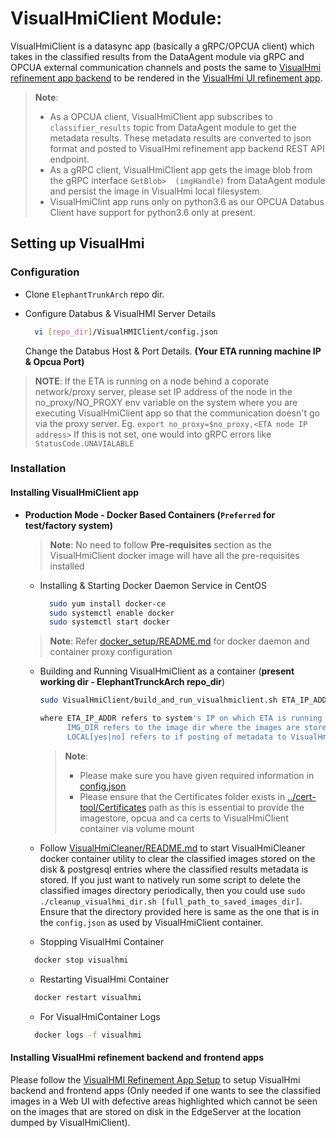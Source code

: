 # VisualHmiClient Module:

VisualHmiClient is a datasync app (basically a gRPC/OPCUA client) which takes in the classified results from the DataAgent module via gRPC and OPCUA external communication channels and posts the same to [VisualHmi refinement app backend](https://github.intel.com/ElephantTrunkArch/refinement-app-backend) to be rendered in the [VisualHmi UI refinement app](https://github.intel.com/ElephantTrunkArch/refinement-app).

> **Note**:
> * As a OPCUA client, VisualHmiClient app subscribes to `classifier_results` topic from DataAgent
>   module to get the metadata results. These metadata results are converted to json format and 
>   posted to VisualHmi refinement app backend REST API endpoint.
> * As a gRPC client, VisualHmiClient app gets the image blob from the gRPC interface `GetBlob> 
>  (imgHandle)` from DataAgent module and persist the image in VisualHmi local filesystem.
> * VisualHmiClint app runs only on python3.6 as our OPCUA Databus Client have support for 
>   python3.6 only at present.

## Setting up VisualHmi

### Configuration

* Clone `ElephantTrunkArch` repo dir.

* Configure Databus & VisualHMI Server Details
  ```sh
    vi [repo_dir]/VisualHMIClient/config.json
  ```
  Change the Databus Host & Port Details.
  **(Your ETA running machine IP & Opcua Port)**

> **NOTE**:
  If the ETA is running on a node behind a coporate network/proxy server, please set IP address      of the node in the no_proxy/NO_PROXY env variable on the system where you are executing VisualHmiClient app so that the communication doesn't go via the proxy server.
  Eg. `export no_proxy=$no_proxy,<ETA node IP address>`
  If this is not set, one would into gRPC errors like `StatusCode.UNAVIALABLE`      

### Installation 

#### Installing VisualHmiClient app

- **Production Mode - Docker Based Containers (`Preferred` for test/factory system)**

  > **Note**: No need to follow **Pre-requisites** section as the VisualHmiClient docker
  >           image will have all the pre-requisites installed
  
  * Installing & Starting Docker Daemon Service in CentOS
    ```sh
      sudo yum install docker-ce
      sudo systemctl enable docker
      sudo systemctl start docker
    ```
    
  > **Note**:
  > Refer [docker_setup/README.md](../docker_setup/README.md) for docker daemon and container proxy 
  > configuration

  * Building and Running VisualHmiClient as a container (**present working dir - ElephantTrunckArch repo_dir**)

      ```sh
      sudo VisualHmiClient/build_and_run_visualhmiclient.sh ETA_IP_ADDR=[ETA_IP_ADDR] IMG_DIR=[IMG_DIR] LOCAL=[yes|no]

      where ETA_IP_ADDR refers to system's IP on which ETA is running on
            IMG_DIR refers to the image dir where the images are stored on the host
            LOCAL[yes|no] refers to if posting of metadata to VisualHmi backend
      ```
    > **Note**:
    > * Please make sure you have given required information in [config.json](config.json)
    > * Please ensure that the Certificates folder exists in [../cert-tool/Certificates](../cert-tool/Certificates) path
    >   as this is essential to provide the imagestore, opcua and ca certs to VisualHmiClient container via volume mount

  * Follow [VisualHmiCleaner/README.md](VisualHmiCleaner/README.md) to start VisualHmiCleaner    
    docker container utility to clear the classified images stored on the disk & postgresql entries where the classified results metadata is stored. If you just want to natively run some script to delete the classified images directory periodically, then you could use
    `sudo ./cleanup_visualhmi_dir.sh [full_path_to_saved_images_dir]`. Ensure that the directory provided here is same as the one that is in the 
    `config.json` as used by VisualHmiClient container.

  * Stopping VisualHmi Container
  ```sh
    docker stop visualhmi
  ```

  * Restarting VisualHmi Container
  ```sh
    docker restart visualhmi
  ```

  * For VisualHmiContainer Logs
  ```sh
    docker logs -f visualhmi
  ```

#### Installing VisualHmi refinement backend and frontend apps

Please follow the [VisualHMI Refinement App Setup](https://github.intel.com/ElephantTrunkArch/HMI-Docker/blob/master/README.md) to setup VisualHmi backend and frontend apps (Only needed if one wants to see the classified images in a Web UI with defective areas highlighted which cannot be seen on the images that are stored on disk in the EdgeServer at the location dumped by VisualHmiClient).
